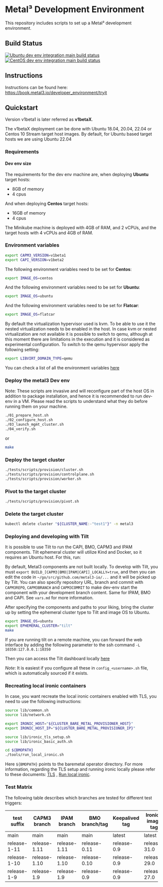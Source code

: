 # Metal³ Development Environment

This repository includes scripts to set up a Metal³ development environment.

## Build Status

[![Ubuntu dev env integration main build status](https://jenkins.nordix.org/buildStatus/icon?job=metal3-periodic-dev-env-integration-test-ubuntu-main&subject=Ubuntu%20dev%20env%20main)](https://jenkins.nordix.org/view/Metal3%20Periodic/job/metal3-periodic-dev-env-integration-test-ubuntu-main/)
[![CentOS dev env integration main build status](https://jenkins.nordix.org/buildStatus/icon?job=metal3-periodic-dev-env-integration-test-centos-main&subject=CentOS%20dev%20env%20main)](https://jenkins.nordix.org/view/Metal3%20Periodic/job/metal3-periodic-dev-env-integration-test-centos-main/)

## Instructions

Instructions can be found here: <https://book.metal3.io/developer_environment/tryit>

## Quickstart

Version v1beta1 is later referred as **v1betaX**.

The v1betaX deployment can be done with Ubuntu 18.04, 20.04, 22.04 or
Centos 10 Stream target host images. By default, for Ubuntu based target hosts
we are using Ubuntu 22.04

### Requirements

#### Dev env size

The requirements for the dev env machine are, when deploying **Ubuntu** target
hosts:

* 8GB of memory
* 4 cpus

And when deploying **Centos** target hosts:

* 16GB of memory
* 4 cpus

The Minikube machine is deployed with 4GB of RAM, and 2 vCPUs, and the target
hosts with 4 vCPUs and 4GB of RAM.

### Environment variables

```sh
export CAPM3_VERSION=v1beta1
export CAPI_VERSION=v1beta2
```

The following environment variables need to be set for **Centos**:

```sh
export IMAGE_OS=centos
```

And the following environment variables need to be set for **Ubuntu**:

```sh
export IMAGE_OS=ubuntu
```

And the following environment variables need to be set for **Flatcar**:

```sh
export IMAGE_OS=flatcar
```

By default the virtualization hypervisor used is kvm. To be able to use it
the nested virtualization needs to be enabled in the host. In case kvm or
nested virtualization are not available it is possible to switch to qemu,
although at this moment there are limitations in the execution and it is
considered as experimental configuration.
To switch to the qemu hypervisor apply the following setting:

```sh
export LIBVIRT_DOMAIN_TYPE=qemu
```

You can check a list of all the environment variables [here](vars.md)

### Deploy the metal3 Dev env

Note: These scripts are invasive and will reconfigure part of the host OS
in addition to package installation, and hence it is recommended to run dev-env
in a VM. Please read the scripts to understand what they do before running them
on your machine.

```sh
./01_prepare_host.sh
./02_configure_host.sh
./03_launch_mgmt_cluster.sh
./04_verify.sh
```

or

```sh
make
```

### Deploy the target cluster

```sh
./tests/scripts/provision/cluster.sh
./tests/scripts/provision/controlplane.sh
./tests/scripts/provision/worker.sh
```

### Pivot to the target cluster

```sh
./tests/scripts/provision/pivot.sh
```

### Delete the target cluster

```sh
kubectl delete cluster "${CLUSTER_NAME:-"test1"}" -n metal3
```

### Deploying and developing with Tilt

It is possible to use Tilt to run the CAPI, BMO, CAPM3 and IPAM components. Tilt
ephemeral cluster will utilize Kind and Docker, so it requires an Ubuntu host.
For this, run:

By default, Metal3 components are not built locally. To develop with Tilt, you
must `export BUILD_[CAPM3|BMO|IPAM|CAPI]_LOCALLY=true`, and then you can edit
the code in `~/go/src/github.com/metal3-io/...` and it will be picked up by
Tilt. You can also specify repository URL, branch and commit with `CAPM3REPO`,
`CAPM3BRANCH` and `CAPM3COMMIT` to make dev-env start the component with your
development branch content. Same for IPAM, BMO and CAPI.
See `vars.md` for more information.

After specifying the components and paths to your liking, bring the cluster up
by setting the ephemeral cluster type to Tilt and image OS to Ubuntu.

```sh
export IMAGE_OS=ubuntu
export EPHEMERAL_CLUSTER="tilt"
make
```

If you are running tilt on a remote machine, you can forward the web interface
by adding the following parameter to the ssh command `-L 10350:127.0.0.1:10350`

Then you can access the Tilt dashboard locally [here](http://127.0.0.1:10350)

*Note*: It is easiest if you configure all these in `config_<username>.sh` file,
which is automatically sourced if it exists.

### Recreating local ironic containers

In case, you want recreate the local ironic containers enabled with TLS, you
need to use the following instructions:

```sh
source lib/common.sh
source lib/network.sh

export IRONIC_HOST="${CLUSTER_BARE_METAL_PROVISIONER_HOST}"
export IRONIC_HOST_IP="${CLUSTER_BARE_METAL_PROVISIONER_IP}"

source lib/ironic_tls_setup.sh
source lib/ironic_basic_auth.sh

cd ${BMOPATH}
./tools/run_local_ironic.sh
```

Here `${BMOPATH}` points to the baremetal operator directory. For more
information, regarding the TLS setup and running ironic locally please refer to
these documents:
[TLS](https://github.com/metal3-io/cluster-api-provider-metal3/blob/main/docs/getting-started.md)
, [Run local ironic](https://github.com/metal3-io/baremetal-operator/blob/main/docs/dev-setup.md).

### Test Matrix

The following table describes which branches are tested for different test triggers:

<!-- markdownlint-disable MD013 -->

| test suffix  | CAPM3 branch | IPAM branch  | BMO branch/tag  | Keepalived tag | Ironic-image tag | IPA branch    |
| ------------ | ------------ | ------------ | --------------- | -------------- | ------------ | ------------- |
| main         | main         | main         | main            | latest         | latest       | master        |
| release-1-11 | release-1.11 | release-1.11 | release-0.11    | release-0.9    | release-31.0 | bugfix/11.1   |
| release-1-10 | release-1.10 | release-1.10 | release-0.10    | release-0.9    | release-29.0 | stable/2025.1 |
| release-1-9  | release-1.9  | release-1.9  | release-0.9     | release-0.9    | release-27.0 | bugfix/10.0   |

<!-- markdownlint-enable MD013 -->
